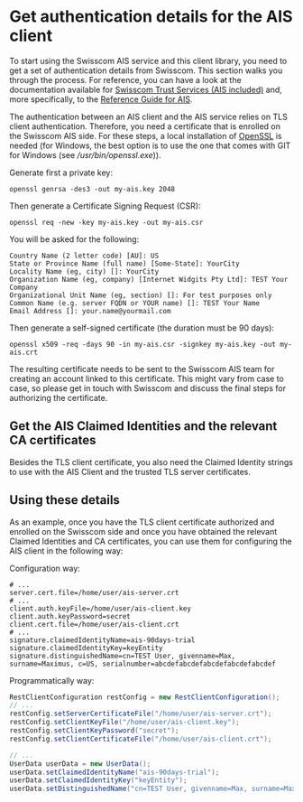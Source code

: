 # Get authentication details for the AIS client
To start using the Swisscom AIS service and this client library, you need to get a set of authentication details from Swisscom. 
This section walks you through the process. For reference, you can have a look
at the documentation available for [Swisscom Trust Services (AIS included)](https://trustservices.swisscom.com/en/downloads/) and, more specifically, to the
[Reference Guide for AIS](http://documents.swisscom.com/product/1000255-Digital_Signing_Service/Documents/Reference_Guide/Reference_Guide-All-in-Signing-Service-en.pdf).

The authentication between an AIS client and the AIS service relies on TLS client authentication. Therefore, you need a certificate
that is enrolled on the Swisscom AIS side. For these steps, a local installation of [OpenSSL](https://www.openssl.org/) is needed
(for Windows, the best option is to use the one that comes with GIT for Windows (see _<git>/usr/bin/openssl.exe_)).

Generate first a private key:
```shell
openssl genrsa -des3 -out my-ais.key 2048
```
Then generate a Certificate Signing Request (CSR):
```shell
openssl req -new -key my-ais.key -out my-ais.csr
```
You will be asked for the following:
```text
Country Name (2 letter code) [AU]: US
State or Province Name (full name) [Some-State]: YourCity
Locality Name (eg, city) []: YourCity
Organization Name (eg, company) [Internet Widgits Pty Ltd]: TEST Your Company
Organizational Unit Name (eg, section) []: For test purposes only
Common Name (e.g. server FQDN or YOUR name) []: TEST Your Name
Email Address []: your.name@yourmail.com
```

Then generate a self-signed certificate (the duration must be 90 days):
```shell
openssl x509 -req -days 90 -in my-ais.csr -signkey my-ais.key -out my-ais.crt
```
The resulting certificate needs to be sent to the Swisscom AIS team for creating an account linked to this certificate. 
This might vary from case to case, so please get in touch with Swisscom and discuss the final steps for authorizing the certificate.

## Get the AIS Claimed Identities and the relevant CA certificates
Besides the TLS client certificate, you also need the Claimed Identity strings to use with the AIS Client and the trusted 
TLS server certificates. 

## Using these details
As an example, once you have the TLS client certificate authorized and enrolled on the Swisscom side and once you have obtained the relevant
Claimed Identities and CA certificates, you can use them for configuring the AIS client in the following way:

Configuration way:
```properties
# ...
server.cert.file=/home/user/ais-server.crt
# ...
client.auth.keyFile=/home/user/ais-client.key
client.auth.keyPassword=secret
client.cert.file=/home/user/ais-client.crt
# ...
signature.claimedIdentityName=ais-90days-trial
signature.claimedIdentityKey=keyEntity
signature.distinguishedName=cn=TEST User, givenname=Max, surname=Maximus, c=US, serialnumber=abcdefabcdefabcdefabcdefabcdef
```

Programmatically way:
```java
RestClientConfiguration restConfig = new RestClientConfiguration();
// ...
restConfig.setServerCertificateFile("/home/user/ais-server.crt");
restConfig.setClientKeyFile("/home/user/ais-client.key");
restConfig.setClientKeyPassword("secret");
restConfig.setClientCertificateFile("/home/user/ais-client.crt");

// ...
UserData userData = new UserData();
userData.setClaimedIdentityName("ais-90days-trial");
userData.setClaimedIdentityKey("keyEntity");
userData.setDistinguishedName("cn=TEST User, givenname=Max, surname=Maximus, c=US, serialnumber=abcdefabcdefabcdefabcdefabcdef");
```

